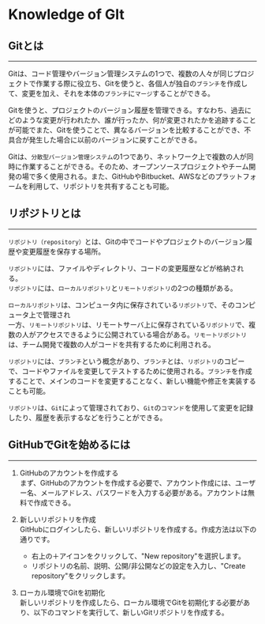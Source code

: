 # Knowledge of GIt

## Gitとは

---

Gitは、コード管理やバージョン管理システムの1つで、複数の人々が同じプロジェクトで作業する際に役立ち、Gitを使うと、各個人が独自の`ブランチ`を作成して、変更を加え、それを本体の`ブランチ`に`マージ`することができる。  

Gitを使うと、プロジェクトのバージョン履歴を管理できる。すなわち、過去にどのような変更が行われたか、誰が行ったか、何が変更されたかを追跡することが可能でまた、Gitを使うことで、異なるバージョンを比較することができ、不具合が発生した場合に以前のバージョンに戻すことができる。  

Gitは、`分散型バージョン管理システム`の1つであり、ネットワーク上で複数の人が同時に作業することができる。そのため、オープンソースプロジェクトやチーム開発の場で多く使用される。また、GitHubやBitbucket、AWSなどのプラットフォームを利用して、リポジトリを共有することも可能。  

## リポジトリとは

---

`リポジトリ（repository）`とは、Gitの中でコードやプロジェクトのバージョン履歴や変更履歴を保存する場所。

`リポジトリ`には、ファイルやディレクトリ、コードの変更履歴などが格納される。  
`リポジトリ`には、`ローカルリポジトリ`と`リモートリポジトリ`の2つの種類がある。  

`ローカルリポジトリ`は、コンピュータ内に保存されている`リポジトリ`で、そのコンピュータ上で管理され  
一方、`リモートリポジトリ`は、リモートサーバ上に保存されている`リポジトリ`で、複数の人がアクセスできるように公開されている場合がある。`リモートリポジトリ`は、チーム開発で複数の人がコードを共有するために利用される。

`リポジトリ`には、`ブランチ`という概念があり、`ブランチ`とは、`リポジトリ`のコピーで、コードやファイルを変更してテストするために使用される。`ブランチ`を作成することで、メインのコードを変更することなく、新しい機能や修正を実装することも可能。

`リポジトリ`は、`Git`によって管理されており、`Git`の`コマンド`を使用して変更を記録したり、履歴を表示するなどを行うことができる。

## GitHubでGitを始めるには

---

1. GitHubのアカウントを作成する  
    まず、GitHubのアカウントを作成する必要で、アカウント作成には、ユーザー名、メールアドレス、パスワードを入力する必要がある。アカウントは無料で作成できる。

2. 新しいリポジトリを作成  
    GitHubにログインしたら、新しいリポジトリを作成する。作成方法は以下の通りです。
    - 右上の＋アイコンをクリックして、"New repository"を選択します。
    - リポジトリの名前、説明、公開/非公開などの設定を入力し、"Create repository"をクリックします。

3. ローカル環境でGitを初期化  
    新しいリポジトリを作成したら、ローカル環境でGitを初期化する必要があり、以下のコマンドを実行して、新しいGitリポジトリを作成する。
